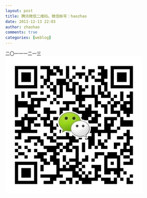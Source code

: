 ```yaml
---
layout: post
title: 腾讯微信二维码。微信帐号：haozhao
date: 2011-12-13 22:03
author: zhaohao
comments: true
categories: [weblog]
---
```

二〇一一一二一三
<a href="/Media/tumblr_lw4lw0idse1qktd12o1_500.jpg"><img src="/Media/tumblr_lw4lw0idse1qktd12o1_500.jpg" alt="tumblr_lw4lw0idse1qktd12o1_500" width="430" height="430" class="alignnone size-full wp-image-10404" /></a>
